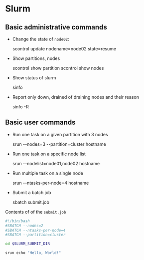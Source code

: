 # Slurm

## Basic administrative commands

- Change the state of `node02`:
    
    scontrol update nodename=node02 state=resume

- Show partitions, nodes

    scontrol show partition
    scontrol show nodes

- Show status of slurm

    sinfo

- Report only down, drained of draining nodes and their reason

    sinfo -R


## Basic user commands

- Run one task on a given partition with 3 nodes

    srun --nodes=3 --partition=cluster hostname

- Run one task on a specific node list

    srun --nodelist=node01,node02 hostname

- Run multiple task on a single node

    srun --ntasks-per-node=4 hostname

- Submit a batch job

    sbatch submit.job

Contents of of the `submit.job`

```bash
#!/bin/bash
#SBATCH --nodes=2
#SBATCH --ntasks-per-node=4
#SBATCH --partition=cluster

cd $SLURM_SUBMIT_DIR

srun echo "Hello, World!"
```

